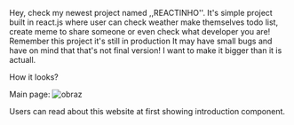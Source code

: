 Hey, check my newest project named ,,REACTINHO''. It's simple project built in react.js where user can check weather make themselves todo list, create meme to share someone or even check what developer you are! Remember this project it's still in production It may have small bugs and have on mind that that's not final version! I want to make it bigger than it is actuall. 


How it looks?

Main page:
![obraz](https://user-images.githubusercontent.com/102172769/222213201-da56b7f5-d7d1-4db6-894f-b7ae633a6795.png)

Users can read about this website at first showing introduction component.
